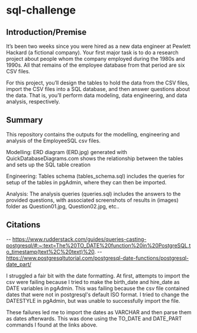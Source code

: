 # sql-challenge

## Introduction/Premise

It’s been two weeks since you were hired as a new data engineer at Pewlett Hackard (a fictional company). Your first major task is to do a research project about people whom the company employed during the 1980s and 1990s. All that remains of the employee database from that period are six CSV files.

For this project, you’ll design the tables to hold the data from the CSV files, import the CSV files into a SQL database, and then answer questions about the data. That is, you’ll perform data modeling, data engineering, and data analysis, respectively.

## Summary

This repository contains the outputs for the modelling, engineering and analysis of the EmployeeSQL csv files. 

Modelling: ERD diagram (ERD.jpg) generated with QuickDatabaseDiagrams.com shows the relationship between the tables and sets up the SQL table creation

Engineering: Tables schema (tables_schema.sql) includes the queries for setup of the tables in pgAdmin, where they can then be imported.

Analysis: The analysis queries (queries.sql) includes the answers to the provided questions, with associated screenshots of results in (images) folder as Question01.jpg, Question02.jpg, etc..

## Citations

-- https://www.rudderstack.com/guides/queries-casting-postgresql/#:~:text=The%20TO_DATE%20function%20in%20PostgreSQL,to_timestamp(text%2C%20text)%20.
-- https://www.postgresqltutorial.com/postgresql-date-functions/postgresql-date_part/

I struggled a fair bit with the date formatting. At first, attempts to import the csv were failing because I tried to make the birth_date and hire_date as DATE variables in pgAdmin. This was failing because the csv file contained dates that were not in postgresql's default ISO format. I tried to change the DATESTYLE in pgAdmin, but was unable to successfully import the file.

These failures led me to import the dates as VARCHAR and then parse them as dates afterwards. This was done using the TO_DATE and DATE_PART commands I found at the links above. 